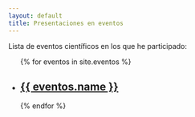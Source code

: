 ```yaml
---
layout: default
title: Presentaciones en eventos
---
```


Lista de eventos científicos en los que he participado:
<ul>
{% for eventos in site.eventos %}
    <li>
      <h2><a href="eventos/{{ eventos.code }}.html">{{ eventos.name }}</a></h2>
    </li>
  {% endfor %}
</ul>
